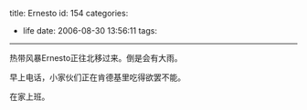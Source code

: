 title: Ernesto
id: 154
categories:
  - life
date: 2006-08-30 13:56:11
tags:

---

热带风暴Ernesto正往北移过来。倒是会有大雨。

早上电话，小家伙们正在肯德基里吃得欲罢不能。

在家上班。